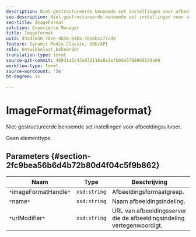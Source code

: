 ```yaml
---
description: Niet-gestructureerde benoemde set instellingen voor afbeeldingsuitvoer.
seo-description: Niet-gestructureerde benoemde set instellingen voor afbeeldingsuitvoer.
seo-title: ImageFormat
solution: Experience Manager
title: ImageFormat
uuid: d3ad7058-781e-4b5b-84b5-7da6bcc77cd8
feature: Dynamic Media Classic, SDK/API
role: Ontwikkelaar,beheerder
translation-type: tm+mt
source-git-commit: 469d1a5c43a972116a8a2efb0de5708800130a99
workflow-type: tm+mt
source-wordcount: '56'
ht-degree: 1%

---
```



# ImageFormat{#imageformat}

Niet-gestructureerde benoemde set instellingen voor afbeeldingsuitvoer.

Geen elementtype.

## Parameters {#section-2fc9bea56b6d4b72b80d4f04c5f9b862}

| Naam | Type | Beschrijving |
|---|---|---|
| `*`imageFormatHandle`*` | `xsd:string` | Afbeeldingsformaatgreep. |
| `*`name`*` | `xsd:string` | Naam afbeeldingsindeling. |
| `*`urlModifier`*` | `xsd:string` | URL van afbeeldingsserver die de afbeeldingsindeling vertegenwoordigt. |


